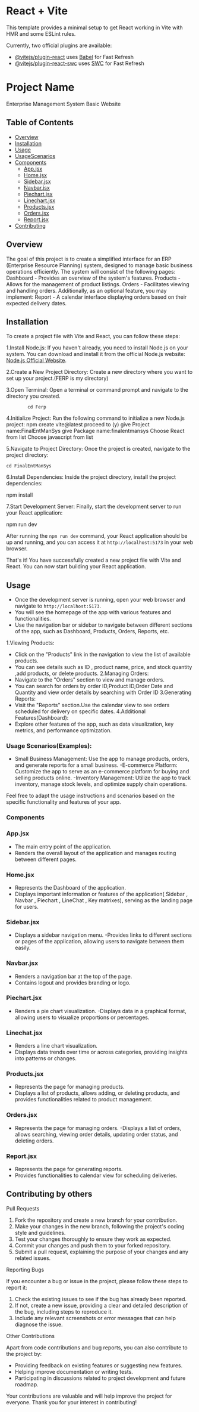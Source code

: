 # React + Vite

This template provides a minimal setup to get React working in Vite with HMR and some ESLint rules.

Currently, two official plugins are available:

- [@vitejs/plugin-react](https://github.com/vitejs/vite-plugin-react/blob/main/packages/plugin-react/README.md) uses [Babel](https://babeljs.io/) for Fast Refresh
- [@vitejs/plugin-react-swc](https://github.com/vitejs/vite-plugin-react-swc) uses [SWC](https://swc.rs/) for Fast Refresh


# Project Name

Enterprise Management System Basic Website

## Table of Contents

- [Overview](#overview)
- [Installation](#installation)
- [Usage](#usage)
- [UsageScenarios](#usagescenarios)
- [Components](#components)
  - [App.jsx](#appjsx)
  - [Home.jsx](#homejsx)
  - [Sidebar.jsx](#sidebarjsx)
  - [Navbar.jsx](#navbarjsx)
  - [Piechart.jsx](#piechartjsx)
  - [Linechart.jsx](#linechartjsx)
  - [Products.jsx](#productsjsx)
  - [Orders.jsx](#ordersjsx)
  - [Report.jsx](#reportjsx)
- [Contributing](#contributing)


## Overview

The goal of this project is to create a simplified interface for an ERP (Enterprise Resource Planning) system, designed to manage basic business operations efficiently. The system will consist of the following pages:
Dashboard - Provides an overview of the system's features.
Products - Allows for the management of product listings.
Orders - Facilitates viewing and handling orders.
Additionally, as an optional feature, you may implement:
Report - A calendar interface displaying orders based on their expected delivery dates.


## Installation

To create a project file with Vite and React, you can follow these steps:

1.Install Node.js: 
If you haven't already, you need to install Node.js on your system. You can download and install it from the official Node.js website: [Node.js Official Website](https://nodejs.org/).

2.Create a New Project Directory: 
Create a new directory where you want to set up your project.(FERP is my directory)

3.Open Terminal: 
Open a terminal or command prompt and navigate to the directory you created.
                 
            cd Ferp

4.Initialize Project: 
Run the following command to initialize a new Node.js project:
            npm create vite@latest 
            proceed to (y)
            give Project name:FinalEntManSys
            give Package name:finalentmansys
            Choose React from list
            Choose javascript from list 

5.Navigate to Project Directory: 
Once the project is created, navigate to the project directory:
    
    cd FinalEntManSys
   
6.Install Dependencies: 
Inside the project directory, install the project dependencies:
  
   npm install
   
7.Start Development Server: 
Finally, start the development server to run your React application:
   
   npm run dev
  
After running the `npm run dev` command, your React application should be up and running, and you can access it at `http://localhost:5173` in your web browser.

That's it! You have successfully created a new project file with Vite and React. You can now start building your React application.

## Usage

- Once the development server is running, open your web browser and navigate to `http://localhost:5173`.
- You will see the homepage of the app with various features and functionalities.
- Use the navigation bar or sidebar to navigate between different sections of the app, such as Dashboard, Products, Orders, Reports, etc.

1.Viewing Products:
   - Click on the "Products" link in the navigation to view the list of available products.
   - You can see details such as ID , product name, price, and stock quantity ,add products, or delete products.
2.Managing Orders:
   - Navigate to the "Orders" section to view and manage orders.
   - You can search for orders by order ID,Product ID,Order Date and Quantity and  view order details by searching with Order ID
3.Generating Reports:
   - Visit the "Reports" section.Use the calendar view to see orders scheduled for delivery on specific dates.
4.Additional Features(Dashboard):
   - Explore other features of the app, such as data visualization, key metrics, and performance optimization.

### Usage Scenarios(Examples):

- Small Business Management: Use the app to manage products, orders, and generate reports for a small business.
-E-commerce Platform: Customize the app to serve as an e-commerce platform for buying and selling products online.
-Inventory Management: Utilize the app to track inventory, manage stock levels, and optimize supply chain operations.

Feel free to adapt the usage instructions and scenarios based on the specific functionality and features of your app.


### Components  ###

### App.jsx
- The main entry point of the application.
- Renders the overall layout of the application and manages routing between different pages.

### Home.jsx
-  Represents the Dashboard of the application.
- Displays important information or features of the application( Sidebar , Navbar , Piechart , LineChat , Key matrixes), serving as the landing page for users.

### Sidebar.jsx
- Displays a sidebar navigation menu.
-Provides links to different sections or pages of the application, allowing users to navigate between them easily.

### Navbar.jsx
-  Renders a navigation bar at the top of the page.
- Contains logout and provides branding or logo.

### Piechart.jsx
-  Renders a pie chart visualization.
-Displays data in a graphical format, allowing users to visualize proportions or percentages.

### Linechat.jsx
- Renders a line chart visualization.
- Displays data trends over time or across categories, providing insights into patterns or changes.

### Products.jsx
- Represents the page for managing products.
- Displays a list of products, allows adding,  or deleting products, and provides functionalities related to product management.

### Orders.jsx
- Represents the page for managing orders.
-Displays a list of orders, allows searching, viewing order details, updating order status, and deleting orders.

### Report.jsx
- Represents the page for generating reports.
- Provides functionalities to calendar view for scheduling deliveries.


## Contributing by others

Pull Requests

1. Fork the repository and create a new branch for your contribution.
2. Make your changes in the new branch, following the project's coding style and guidelines.
3. Test your changes thoroughly to ensure they work as expected.
4. Commit your changes and push them to your forked repository.
5. Submit a pull request, explaining the purpose of your changes and any related issues.

Reporting Bugs

If you encounter a bug or issue in the project, please follow these steps to report it:

1. Check the existing issues to see if the bug has already been reported.
2. If not, create a new issue, providing a clear and detailed description of the bug, including steps to reproduce it.
3. Include any relevant screenshots or error messages that can help diagnose the issue.

Other Contributions

Apart from code contributions and bug reports, you can also contribute to the project by:

- Providing feedback on existing features or suggesting new features.
- Helping improve documentation or writing tests.
- Participating in discussions related to project development and future roadmap.

Your contributions are valuable and will help improve the project for everyone. Thank you for your interest in contributing!